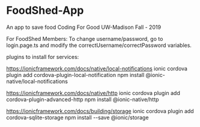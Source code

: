 # FoodShed-App
An app to save food
Coding For Good UW-Madison Fall - 2019

For FoodShed Members:
To change username/password, go to login.page.ts and modify the
correctUsername/correctPassword variables.

plugins to install for services:

https://ionicframework.com/docs/native/local-notifications
ionic cordova plugin add cordova-plugin-local-notification
npm install @ionic-native/local-notifications

https://ionicframework.com/docs/native/http
ionic cordova plugin add cordova-plugin-advanced-http
npm install @ionic-native/http

https://ionicframework.com/docs/building/storage
ionic cordova plugin add cordova-sqlite-storage
npm install --save @ionic/storage
